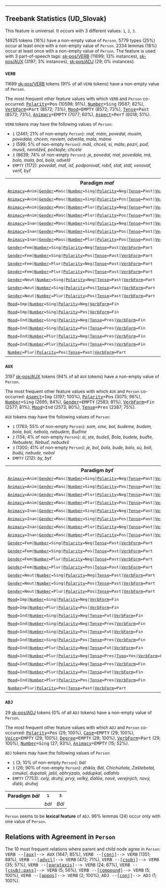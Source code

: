 

--------------------------------------------------------------------------------

## Treebank Statistics (UD_Slovak)

This feature is universal.
It occurs with 3 different values: `1`, `2`, `3`.

14925 tokens (16%) have a non-empty value of `Person`.
5779 types (25%) occur at least once with a non-empty value of `Person`.
2334 lemmas (18%) occur at least once with a non-empty value of `Person`.
The feature is used with 3 part-of-speech tags: [sk-pos/VERB]() (11699; 13% instances), [sk-pos/AUX]() (3197; 3% instances), [sk-pos/ADJ]() (29; 0% instances).

### `VERB`

11699 [sk-pos/VERB]() tokens (91% of all `VERB` tokens) have a non-empty value of `Person`.

The most frequent other feature values with which `VERB` and `Person` co-occurred: <tt><a href="Polarity.html">Polarity</a>=Pos</tt> (10598; 91%), <tt><a href="Number.html">Number</a>=Sing</tt> (9587; 82%), <tt><a href="VerbForm.html">VerbForm</a>=Part</tt> (8572; 73%), <tt><a href="Mood.html">Mood</a>=EMPTY</tt> (8572; 73%), <tt><a href="Tense.html">Tense</a>=Past</tt> (8572; 73%), <tt><a href="Animacy.html">Animacy</a>=EMPTY</tt> (7077; 60%), <tt><a href="Aspect.html">Aspect</a>=Perf</tt> (6018; 51%).

`VERB` tokens may have the following values of `Person`:

* `1` (2461; 21% of non-empty `Person`): <em>mal, mám, povedal, musím, povedala, chcem, neviem, odvetila, mala, máme</em>
* `2` (599; 5% of non-empty `Person`): <em>máš, chceš, si, máte, pozri, poď, musíš, nemôžeš, počkajte, chcete</em>
* `3` (8639; 74% of non-empty `Person`): <em>je, povedal, mal, povedala, má, bolo, mala, bol, bola, odvetil</em>
* `EMPTY` (1172): <em>povedať, mať, ísť, podporovať, robiť, stať, stáť, venovať, veriť, byť</em>

<table>
  <tr><th>Paradigm <i>mať</i></th><th><tt>1</tt></th><th><tt>2</tt></th><th><tt>3</tt></th></tr>
  <tr><td><tt><a href="Animacy.html">Animacy</a>=Anim|<a href="Gender.html">Gender</a>=Masc|<a href="Number.html">Number</a>=Sing|<a href="Polarity.html">Polarity</a>=Neg|<a href="Tense.html">Tense</a>=Past|<a href="VerbForm.html">VerbForm</a>=Part</tt></td><td><em>nemal</em></td><td><em>Nemal</em></td><td><em>nemal</em></td></tr>
  <tr><td><tt><a href="Animacy.html">Animacy</a>=Anim|<a href="Gender.html">Gender</a>=Masc|<a href="Number.html">Number</a>=Sing|<a href="Polarity.html">Polarity</a>=Pos|<a href="Tense.html">Tense</a>=Past|<a href="VerbForm.html">VerbForm</a>=Part</tt></td><td><em>mal</em></td><td><em>mal</em></td><td><em>mal</em></td></tr>
  <tr><td><tt><a href="Animacy.html">Animacy</a>=Anim|<a href="Gender.html">Gender</a>=Masc|<a href="Number.html">Number</a>=Plur|<a href="Polarity.html">Polarity</a>=Neg|<a href="Tense.html">Tense</a>=Past|<a href="VerbForm.html">VerbForm</a>=Part</tt></td><td></td><td></td><td><em>nemali</em></td></tr>
  <tr><td><tt><a href="Animacy.html">Animacy</a>=Anim|<a href="Gender.html">Gender</a>=Masc|<a href="Number.html">Number</a>=Plur|<a href="Polarity.html">Polarity</a>=Pos|<a href="Tense.html">Tense</a>=Past|<a href="VerbForm.html">VerbForm</a>=Part</tt></td><td><em>mali</em></td><td></td><td><em>mali</em></td></tr>
  <tr><td><tt><a href="Animacy.html">Animacy</a>=Inan|<a href="Gender.html">Gender</a>=Masc|<a href="Number.html">Number</a>=Sing|<a href="Polarity.html">Polarity</a>=Neg|<a href="Tense.html">Tense</a>=Past|<a href="VerbForm.html">VerbForm</a>=Part</tt></td><td></td><td></td><td><em>nemal</em></td></tr>
  <tr><td><tt><a href="Animacy.html">Animacy</a>=Inan|<a href="Gender.html">Gender</a>=Masc|<a href="Number.html">Number</a>=Sing|<a href="Polarity.html">Polarity</a>=Pos|<a href="Tense.html">Tense</a>=Past|<a href="VerbForm.html">VerbForm</a>=Part</tt></td><td></td><td></td><td><em>mal</em></td></tr>
  <tr><td><tt><a href="Animacy.html">Animacy</a>=Inan|<a href="Gender.html">Gender</a>=Masc|<a href="Number.html">Number</a>=Plur|<a href="Polarity.html">Polarity</a>=Pos|<a href="Tense.html">Tense</a>=Past|<a href="VerbForm.html">VerbForm</a>=Part</tt></td><td></td><td></td><td><em>mali</em></td></tr>
  <tr><td><tt><a href="Gender.html">Gender</a>=Fem|<a href="Number.html">Number</a>=Sing|<a href="Polarity.html">Polarity</a>=Neg|<a href="Tense.html">Tense</a>=Past|<a href="VerbForm.html">VerbForm</a>=Part</tt></td><td><em>nemala</em></td><td><em>nemala</em></td><td><em>nemala</em></td></tr>
  <tr><td><tt><a href="Gender.html">Gender</a>=Fem|<a href="Number.html">Number</a>=Sing|<a href="Polarity.html">Polarity</a>=Pos|<a href="Tense.html">Tense</a>=Past|<a href="VerbForm.html">VerbForm</a>=Part</tt></td><td><em>mala</em></td><td></td><td><em>mala</em></td></tr>
  <tr><td><tt><a href="Gender.html">Gender</a>=Fem|<a href="Number.html">Number</a>=Plur|<a href="Polarity.html">Polarity</a>=Neg|<a href="Tense.html">Tense</a>=Past|<a href="VerbForm.html">VerbForm</a>=Part</tt></td><td></td><td></td><td><em>nemali</em></td></tr>
  <tr><td><tt><a href="Gender.html">Gender</a>=Fem|<a href="Number.html">Number</a>=Plur|<a href="Polarity.html">Polarity</a>=Pos|<a href="Tense.html">Tense</a>=Past|<a href="VerbForm.html">VerbForm</a>=Part</tt></td><td></td><td></td><td><em>mali</em></td></tr>
  <tr><td><tt><a href="Gender.html">Gender</a>=Neut|<a href="Number.html">Number</a>=Sing|<a href="Polarity.html">Polarity</a>=Neg|<a href="Tense.html">Tense</a>=Past|<a href="VerbForm.html">VerbForm</a>=Part</tt></td><td></td><td></td><td><em>nemalo</em></td></tr>
  <tr><td><tt><a href="Gender.html">Gender</a>=Neut|<a href="Number.html">Number</a>=Sing|<a href="Polarity.html">Polarity</a>=Pos|<a href="Tense.html">Tense</a>=Past|<a href="VerbForm.html">VerbForm</a>=Part</tt></td><td></td><td></td><td><em>malo</em></td></tr>
  <tr><td><tt><a href="Gender.html">Gender</a>=Neut|<a href="Number.html">Number</a>=Plur|<a href="Polarity.html">Polarity</a>=Pos|<a href="Tense.html">Tense</a>=Past|<a href="VerbForm.html">VerbForm</a>=Part</tt></td><td></td><td></td><td><em>mali</em></td></tr>
  <tr><td><tt><a href="Mood.html">Mood</a>=Imp|<a href="Number.html">Number</a>=Sing|<a href="Polarity.html">Polarity</a>=Neg|<a href="VerbForm.html">VerbForm</a>=Fin</tt></td><td></td><td><em>Nemaj</em></td><td></td></tr>
  <tr><td><tt><a href="Mood.html">Mood</a>=Imp|<a href="Number.html">Number</a>=Sing|<a href="Polarity.html">Polarity</a>=Pos|<a href="VerbForm.html">VerbForm</a>=Fin</tt></td><td></td><td><em>Maj</em></td><td></td></tr>
  <tr><td><tt><a href="Mood.html">Mood</a>=Ind|<a href="Number.html">Number</a>=Sing|<a href="Polarity.html">Polarity</a>=Neg|<a href="Tense.html">Tense</a>=Pres|<a href="VerbForm.html">VerbForm</a>=Fin</tt></td><td><em>nemám</em></td><td><em>nemáš</em></td><td><em>nemá</em></td></tr>
  <tr><td><tt><a href="Mood.html">Mood</a>=Ind|<a href="Number.html">Number</a>=Sing|<a href="Polarity.html">Polarity</a>=Pos|<a href="Tense.html">Tense</a>=Pres|<a href="VerbForm.html">VerbForm</a>=Fin</tt></td><td><em>mám</em></td><td><em>máš</em></td><td><em>má</em></td></tr>
  <tr><td><tt><a href="Mood.html">Mood</a>=Ind|<a href="Number.html">Number</a>=Plur|<a href="Polarity.html">Polarity</a>=Neg|<a href="Tense.html">Tense</a>=Pres|<a href="VerbForm.html">VerbForm</a>=Fin</tt></td><td><em>nemáme</em></td><td></td><td><em>nemajú</em></td></tr>
  <tr><td><tt><a href="Mood.html">Mood</a>=Ind|<a href="Number.html">Number</a>=Plur|<a href="Polarity.html">Polarity</a>=Pos|<a href="Tense.html">Tense</a>=Pres|<a href="VerbForm.html">VerbForm</a>=Fin</tt></td><td><em>máme</em></td><td><em>máte</em></td><td><em>majú</em></td></tr>
  <tr><td><tt><a href="Number.html">Number</a>=Plur|<a href="Polarity.html">Polarity</a>=Pos|<a href="Tense.html">Tense</a>=Past|<a href="VerbForm.html">VerbForm</a>=Part</tt></td><td><em>mali</em></td><td><em>Mali</em></td><td><em>mali</em></td></tr>
</table>

### `AUX`

3197 [sk-pos/AUX]() tokens (94% of all `AUX` tokens) have a non-empty value of `Person`.

The most frequent other feature values with which `AUX` and `Person` co-occurred: <tt><a href="Aspect.html">Aspect</a>=Imp</tt> (3197; 100%), <tt><a href="Polarity.html">Polarity</a>=Pos</tt> (3075; 96%), <tt><a href="Number.html">Number</a>=Sing</tt> (2695; 84%), <tt><a href="Gender.html">Gender</a>=EMPTY</tt> (2583; 81%), <tt><a href="VerbForm.html">VerbForm</a>=Fin</tt> (2577; 81%), <tt><a href="Mood.html">Mood</a>=Ind</tt> (2573; 80%), <tt><a href="Tense.html">Tense</a>=Pres</tt> (2387; 75%).

`AUX` tokens may have the following values of `Person`:

* `1` (1763; 55% of non-empty `Person`): <em>som, sme, bol, budeme, budem, bola, boli, nebola, nebudem, Buďme</em>
* `2` (134; 4% of non-empty `Person`): <em>si, ste, budeš, Bola, budete, buďte, Nebudete, Nebuď, nebudeš</em>
* `3` (1300; 41% of non-empty `Person`): <em>je, bol, bola, bude, bolo, sú, boli, budú, nebude, nebol</em>
* `EMPTY` (212): <em>by, byť</em>

<table>
  <tr><th>Paradigm <i>byť</i></th><th><tt>1</tt></th><th><tt>2</tt></th><th><tt>3</tt></th></tr>
  <tr><td><tt><a href="Animacy.html">Animacy</a>=Anim|<a href="Gender.html">Gender</a>=Masc|<a href="Number.html">Number</a>=Sing|<a href="Polarity.html">Polarity</a>=Neg|<a href="Tense.html">Tense</a>=Past|<a href="VerbForm.html">VerbForm</a>=Part</tt></td><td></td><td></td><td><em>nebol</em></td></tr>
  <tr><td><tt><a href="Animacy.html">Animacy</a>=Anim|<a href="Gender.html">Gender</a>=Masc|<a href="Number.html">Number</a>=Sing|<a href="Polarity.html">Polarity</a>=Pos|<a href="Tense.html">Tense</a>=Past|<a href="VerbForm.html">VerbForm</a>=Part</tt></td><td><em>bol</em></td><td></td><td><em>bol</em></td></tr>
  <tr><td><tt><a href="Animacy.html">Animacy</a>=Anim|<a href="Gender.html">Gender</a>=Masc|<a href="Number.html">Number</a>=Plur|<a href="Polarity.html">Polarity</a>=Neg|<a href="Tense.html">Tense</a>=Past|<a href="VerbForm.html">VerbForm</a>=Part</tt></td><td></td><td></td><td><em>neboli</em></td></tr>
  <tr><td><tt><a href="Animacy.html">Animacy</a>=Anim|<a href="Gender.html">Gender</a>=Masc|<a href="Number.html">Number</a>=Plur|<a href="Polarity.html">Polarity</a>=Pos|<a href="Tense.html">Tense</a>=Past|<a href="VerbForm.html">VerbForm</a>=Part</tt></td><td></td><td></td><td><em>boli</em></td></tr>
  <tr><td><tt><a href="Animacy.html">Animacy</a>=Inan|<a href="Gender.html">Gender</a>=Masc|<a href="Number.html">Number</a>=Sing|<a href="Polarity.html">Polarity</a>=Neg|<a href="Tense.html">Tense</a>=Past|<a href="VerbForm.html">VerbForm</a>=Part</tt></td><td></td><td></td><td><em>nebol</em></td></tr>
  <tr><td><tt><a href="Animacy.html">Animacy</a>=Inan|<a href="Gender.html">Gender</a>=Masc|<a href="Number.html">Number</a>=Sing|<a href="Polarity.html">Polarity</a>=Pos|<a href="Tense.html">Tense</a>=Past|<a href="VerbForm.html">VerbForm</a>=Part</tt></td><td></td><td></td><td><em>bol</em></td></tr>
  <tr><td><tt><a href="Animacy.html">Animacy</a>=Inan|<a href="Gender.html">Gender</a>=Masc|<a href="Number.html">Number</a>=Plur|<a href="Polarity.html">Polarity</a>=Neg|<a href="Tense.html">Tense</a>=Past|<a href="VerbForm.html">VerbForm</a>=Part</tt></td><td></td><td></td><td><em>neboli</em></td></tr>
  <tr><td><tt><a href="Animacy.html">Animacy</a>=Inan|<a href="Gender.html">Gender</a>=Masc|<a href="Number.html">Number</a>=Plur|<a href="Polarity.html">Polarity</a>=Pos|<a href="Tense.html">Tense</a>=Past|<a href="VerbForm.html">VerbForm</a>=Part</tt></td><td></td><td></td><td><em>boli</em></td></tr>
  <tr><td><tt><a href="Gender.html">Gender</a>=Fem|<a href="Number.html">Number</a>=Sing|<a href="Polarity.html">Polarity</a>=Neg|<a href="Tense.html">Tense</a>=Past|<a href="VerbForm.html">VerbForm</a>=Part</tt></td><td><em>nebola</em></td><td></td><td><em>nebola</em></td></tr>
  <tr><td><tt><a href="Gender.html">Gender</a>=Fem|<a href="Number.html">Number</a>=Sing|<a href="Polarity.html">Polarity</a>=Pos|<a href="Tense.html">Tense</a>=Past|<a href="VerbForm.html">VerbForm</a>=Part</tt></td><td><em>bola</em></td><td><em>Bola</em></td><td><em>bola</em></td></tr>
  <tr><td><tt><a href="Gender.html">Gender</a>=Fem|<a href="Number.html">Number</a>=Plur|<a href="Polarity.html">Polarity</a>=Neg|<a href="Tense.html">Tense</a>=Past|<a href="VerbForm.html">VerbForm</a>=Part</tt></td><td></td><td></td><td><em>neboli</em></td></tr>
  <tr><td><tt><a href="Gender.html">Gender</a>=Fem|<a href="Number.html">Number</a>=Plur|<a href="Polarity.html">Polarity</a>=Pos|<a href="Tense.html">Tense</a>=Past|<a href="VerbForm.html">VerbForm</a>=Part</tt></td><td></td><td></td><td><em>boli</em></td></tr>
  <tr><td><tt><a href="Gender.html">Gender</a>=Neut|<a href="Number.html">Number</a>=Sing|<a href="Polarity.html">Polarity</a>=Neg|<a href="Tense.html">Tense</a>=Past|<a href="VerbForm.html">VerbForm</a>=Part</tt></td><td></td><td></td><td><em>nebolo</em></td></tr>
  <tr><td><tt><a href="Gender.html">Gender</a>=Neut|<a href="Number.html">Number</a>=Sing|<a href="Polarity.html">Polarity</a>=Pos|<a href="Tense.html">Tense</a>=Past|<a href="VerbForm.html">VerbForm</a>=Part</tt></td><td></td><td></td><td><em>bolo</em></td></tr>
  <tr><td><tt><a href="Gender.html">Gender</a>=Neut|<a href="Number.html">Number</a>=Plur|<a href="Polarity.html">Polarity</a>=Pos|<a href="Tense.html">Tense</a>=Past|<a href="VerbForm.html">VerbForm</a>=Part</tt></td><td></td><td></td><td><em>boli</em></td></tr>
  <tr><td><tt><a href="Mood.html">Mood</a>=Imp|<a href="Number.html">Number</a>=Sing|<a href="Polarity.html">Polarity</a>=Neg|<a href="VerbForm.html">VerbForm</a>=Fin</tt></td><td></td><td><em>Nebuď</em></td><td></td></tr>
  <tr><td><tt><a href="Mood.html">Mood</a>=Imp|<a href="Number.html">Number</a>=Plur|<a href="Polarity.html">Polarity</a>=Pos|<a href="VerbForm.html">VerbForm</a>=Fin</tt></td><td><em>Buďme</em></td><td><em>buďte</em></td><td></td></tr>
  <tr><td><tt><a href="Mood.html">Mood</a>=Ind|<a href="Number.html">Number</a>=Sing|<a href="Polarity.html">Polarity</a>=Neg|<a href="Tense.html">Tense</a>=Fut|<a href="VerbForm.html">VerbForm</a>=Fin</tt></td><td><em>nebudem</em></td><td><em>nebudeš</em></td><td><em>nebude</em></td></tr>
  <tr><td><tt><a href="Mood.html">Mood</a>=Ind|<a href="Number.html">Number</a>=Sing|<a href="Polarity.html">Polarity</a>=Neg|<a href="Tense.html">Tense</a>=Pres|<a href="VerbForm.html">VerbForm</a>=Fin</tt></td><td><em>som</em></td><td><em>si</em></td><td><em>je</em></td></tr>
  <tr><td><tt><a href="Mood.html">Mood</a>=Ind|<a href="Number.html">Number</a>=Sing|<a href="Polarity.html">Polarity</a>=Pos|<a href="Tense.html">Tense</a>=Fut|<a href="VerbForm.html">VerbForm</a>=Fin</tt></td><td><em>budem</em></td><td><em>budeš</em></td><td><em>bude</em></td></tr>
  <tr><td><tt><a href="Mood.html">Mood</a>=Ind|<a href="Number.html">Number</a>=Sing|<a href="Polarity.html">Polarity</a>=Pos|<a href="Tense.html">Tense</a>=Pres|<a href="VerbForm.html">VerbForm</a>=Fin</tt></td><td><em>som</em></td><td><em>si</em></td><td><em>je</em></td></tr>
  <tr><td><tt><a href="Mood.html">Mood</a>=Ind|<a href="Number.html">Number</a>=Plur|<a href="Polarity.html">Polarity</a>=Neg|<a href="Tense.html">Tense</a>=Fut|<a href="VerbForm.html">VerbForm</a>=Fin</tt></td><td><em>nebudeme</em></td><td><em>Nebudete</em></td><td><em>nebudú</em></td></tr>
  <tr><td><tt><a href="Mood.html">Mood</a>=Ind|<a href="Number.html">Number</a>=Plur|<a href="Polarity.html">Polarity</a>=Neg|<a href="Tense.html">Tense</a>=Pres|<a href="Typo.html">Typo</a>=Yes|<a href="VerbForm.html">VerbForm</a>=Fin</tt></td><td><em>niesme</em></td><td></td><td></td></tr>
  <tr><td><tt><a href="Mood.html">Mood</a>=Ind|<a href="Number.html">Number</a>=Plur|<a href="Polarity.html">Polarity</a>=Neg|<a href="Tense.html">Tense</a>=Pres|<a href="VerbForm.html">VerbForm</a>=Fin</tt></td><td><em>sme</em></td><td></td><td><em>sú</em></td></tr>
  <tr><td><tt><a href="Mood.html">Mood</a>=Ind|<a href="Number.html">Number</a>=Plur|<a href="Polarity.html">Polarity</a>=Pos|<a href="Tense.html">Tense</a>=Fut|<a href="VerbForm.html">VerbForm</a>=Fin</tt></td><td><em>budeme</em></td><td><em>budete</em></td><td><em>budú</em></td></tr>
  <tr><td><tt><a href="Mood.html">Mood</a>=Ind|<a href="Number.html">Number</a>=Plur|<a href="Polarity.html">Polarity</a>=Pos|<a href="Tense.html">Tense</a>=Pres|<a href="VerbForm.html">VerbForm</a>=Fin</tt></td><td><em>sme</em></td><td><em>ste</em></td><td><em>sú</em></td></tr>
  <tr><td><tt><a href="Number.html">Number</a>=Plur|<a href="Polarity.html">Polarity</a>=Pos|<a href="Tense.html">Tense</a>=Past|<a href="VerbForm.html">VerbForm</a>=Part</tt></td><td><em>boli</em></td><td></td><td><em>Boli</em></td></tr>
</table>

### `ADJ`

29 [sk-pos/ADJ]() tokens (0% of all `ADJ` tokens) have a non-empty value of `Person`.

The most frequent other feature values with which `ADJ` and `Person` co-occurred: <tt><a href="Polarity.html">Polarity</a>=Pos</tt> (29; 100%), <tt><a href="Case.html">Case</a>=EMPTY</tt> (29; 100%), <tt><a href="Voice.html">Voice</a>=EMPTY</tt> (29; 100%), <tt><a href="Degree.html">Degree</a>=EMPTY</tt> (29; 100%), <tt><a href="VerbForm.html">VerbForm</a>=Part</tt> (29; 100%), <tt><a href="Number.html">Number</a>=Sing</tt> (27; 93%), <tt><a href="Animacy.html">Animacy</a>=EMPTY</tt> (15; 52%).

`ADJ` tokens may have the following values of `Person`:

* `1` (3; 10% of non-empty `Person`): <em>bál</em>
* `3` (26; 90% of non-empty `Person`): <em>zhíkla, Bál, Chichúňala, Zaštebotal, cmukol, dupotali, jašil, obhrýzalo, oddupkal, odľahlo</em>
* `EMPTY` (7753): <em>celý, druhý, prvý, veľký, ďalšie, nové, verejných, nový, ďalší, druhej</em>

<table>
  <tr><th>Paradigm <i>bál</i></th><th><tt>1</tt></th><th><tt>3</tt></th></tr>
  <tr><td><tt></tt></td><td><em>bál</em></td><td><em>Bál</em></td></tr>
</table>

`Person` seems to be **lexical feature** of `ADJ`. 96% lemmas (24) occur only with one value of `Person`.

## Relations with Agreement in `Person`

The 10 most frequent relations where parent and child node agree in `Person`:
<tt>VERB --[<a href="../dep/aux.html">aux</a>]--> AUX</tt> (1647; 85%),
<tt>VERB --[<a href="../dep/conj.html">conj</a>]--> VERB</tt> (1351; 88%),
<tt>VERB --[<a href="../dep/advcl.html">advcl</a>]--> VERB</tt> (472; 71%),
<tt>VERB --[<a href="../dep/csubj.html">csubj</a>]--> VERB</tt> (35; 57%),
<tt>VERB --[<a href="../dep/parataxis.html">parataxis</a>]--> VERB</tt> (24; 67%),
<tt>VERB --[<a href="../dep/csubj:pass.html">csubj:pass</a>]--> VERB</tt> (5; 56%),
<tt>VERB --[<a href="../dep/compound.html">compound</a>]--> VERB</tt> (5; 100%),
<tt>VERB --[<a href="../dep/appos.html">appos</a>]--> VERB</tt> (2; 100%),
<tt>ADJ --[<a href="../dep/conj.html">conj</a>]--> ADJ</tt> (1; 100%).

